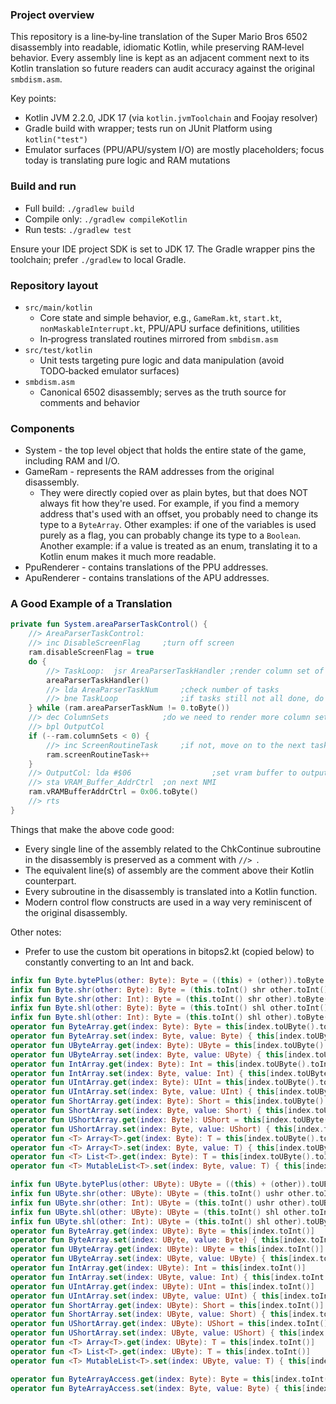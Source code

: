 ### Project overview
This repository is a line‑by‑line translation of the Super Mario Bros 6502 disassembly into readable, idiomatic Kotlin, while preserving RAM‑level behavior. Every assembly line is kept as an adjacent comment next to its Kotlin translation so future readers can audit accuracy against the original `smbdism.asm`.

Key points:
- Kotlin JVM 2.2.0, JDK 17 (via `kotlin.jvmToolchain` and Foojay resolver)
- Gradle build with wrapper; tests run on JUnit Platform using `kotlin("test")`
- Emulator surfaces (PPU/APU/system I/O) are mostly placeholders; focus today is translating pure logic and RAM mutations

### Build and run
- Full build: `./gradlew build`
- Compile only: `./gradlew compileKotlin`
- Run tests: `./gradlew test`

Ensure your IDE project SDK is set to JDK 17. The Gradle wrapper pins the toolchain; prefer `./gradlew` to local Gradle.

### Repository layout
- `src/main/kotlin`
    - Core state and simple behavior, e.g., `GameRam.kt`, `start.kt`, `nonMaskableInterrupt.kt`, PPU/APU surface definitions, utilities
    - In‑progress translated routines mirrored from `smbdism.asm`
- `src/test/kotlin`
    - Unit tests targeting pure logic and data manipulation (avoid TODO‑backed emulator surfaces)
- `smbdism.asm`
    - Canonical 6502 disassembly; serves as the truth source for comments and behavior

### Components

- System - the top level object that holds the entire state of the game, including RAM and I/O.
- GameRam - represents the RAM addresses from the original disassembly.
  - They were directly copied over as plain bytes, but that does NOT always fit how they're used.  For example, if you find a memory address that's used with an offset, you probably need to change its type to a `ByteArray`.  Other examples: if one of the variables is used purely as a flag, you can probably change its type to a `Boolean`.  Another example: if a value is treated as an enum, translating it to a Kotlin enum makes it much more readable.
- PpuRenderer - contains translations of the PPU addresses.
- ApuRenderer - contains translations of the APU addresses.

### A Good Example of a Translation

```kotlin
private fun System.areaParserTaskControl() {
    //> AreaParserTaskControl:
    //> inc DisableScreenFlag     ;turn off screen
    ram.disableScreenFlag = true
    do {
        //> TaskLoop:  jsr AreaParserTaskHandler ;render column set of current area
        areaParserTaskHandler()
        //> lda AreaParserTaskNum     ;check number of tasks
        //> bne TaskLoop              ;if tasks still not all done, do another one
    } while (ram.areaParserTaskNum != 0.toByte())
    //> dec ColumnSets            ;do we need to render more column sets?
    //> bpl OutputCol
    if (--ram.columnSets < 0) {
        //> inc ScreenRoutineTask     ;if not, move on to the next task
        ram.screenRoutineTask++
    }
    //> OutputCol: lda #$06                  ;set vram buffer to output rendered column set
    //> sta VRAM_Buffer_AddrCtrl  ;on next NMI
    ram.vRAMBufferAddrCtrl = 0x06.toByte()
    //> rts
}
```

Things that make the above code good:

- Every single line of the assembly related to the ChkContinue subroutine in the disassembly is preserved as a comment with `//> `.
- The equivalent line(s) of assembly are the comment above their Kotlin counterpart.
- Every subroutine in the disassembly is translated into a Kotlin function.
- Modern control flow constructs are used in a way very reminiscent of the original disassembly.

Other notes:

- Prefer to use the custom bit operations in bitops2.kt (copied below) to constantly converting to an Int and back.

```kotlin
infix fun Byte.bytePlus(other: Byte): Byte = ((this) + (other)).toByte()
infix fun Byte.shr(other: Byte): Byte = (this.toInt() shr other.toInt()).toByte()
infix fun Byte.shr(other: Int): Byte = (this.toInt() shr other).toByte()
infix fun Byte.shl(other: Byte): Byte = (this.toInt() shl other.toInt()).toByte()
infix fun Byte.shl(other: Int): Byte = (this.toInt() shl other).toByte()
operator fun ByteArray.get(index: Byte): Byte = this[index.toUByte().toInt()]
operator fun ByteArray.set(index: Byte, value: Byte) { this[index.toUByte().toInt()] = value }
operator fun UByteArray.get(index: Byte): UByte = this[index.toUByte().toInt()]
operator fun UByteArray.set(index: Byte, value: UByte) { this[index.toUByte().toInt()] = value }
operator fun IntArray.get(index: Byte): Int = this[index.toUByte().toInt()]
operator fun IntArray.set(index: Byte, value: Int) { this[index.toUByte().toInt()] = value }
operator fun UIntArray.get(index: Byte): UInt = this[index.toUByte().toInt()]
operator fun UIntArray.set(index: Byte, value: UInt) { this[index.toUByte().toInt()] = value }
operator fun ShortArray.get(index: Byte): Short = this[index.toUByte().toInt()]
operator fun ShortArray.set(index: Byte, value: Short) { this[index.toUByte().toInt()] = value }
operator fun UShortArray.get(index: Byte): UShort = this[index.toUByte().toInt()]
operator fun UShortArray.set(index: Byte, value: UShort) { this[index.toUByte().toInt()] = value }
operator fun <T> Array<T>.get(index: Byte): T = this[index.toUByte().toInt()]
operator fun <T> Array<T>.set(index: Byte, value: T) { this[index.toUByte().toInt()] = value }
operator fun <T> List<T>.get(index: Byte): T = this[index.toUByte().toInt()]
operator fun <T> MutableList<T>.set(index: Byte, value: T) { this[index.toUByte().toInt()] = value }

infix fun UByte.bytePlus(other: UByte): UByte = ((this) + (other)).toUByte()
infix fun UByte.shr(other: UByte): UByte = (this.toInt() ushr other.toInt()).toUByte()
infix fun UByte.shr(other: Int): UByte = (this.toInt() ushr other).toUByte()
infix fun UByte.shl(other: UByte): UByte = (this.toInt() shl other.toInt()).toUByte()
infix fun UByte.shl(other: Int): UByte = (this.toInt() shl other).toUByte()
operator fun ByteArray.get(index: UByte): Byte = this[index.toInt()]
operator fun ByteArray.set(index: UByte, value: Byte) { this[index.toInt()] = value }
operator fun UByteArray.get(index: UByte): UByte = this[index.toInt()]
operator fun UByteArray.set(index: UByte, value: UByte) { this[index.toInt()] = value }
operator fun IntArray.get(index: UByte): Int = this[index.toInt()]
operator fun IntArray.set(index: UByte, value: Int) { this[index.toInt()] = value }
operator fun UIntArray.get(index: UByte): UInt = this[index.toInt()]
operator fun UIntArray.set(index: UByte, value: UInt) { this[index.toInt()] = value }
operator fun ShortArray.get(index: UByte): Short = this[index.toInt()]
operator fun ShortArray.set(index: UByte, value: Short) { this[index.toInt()] = value }
operator fun UShortArray.get(index: UByte): UShort = this[index.toInt()]
operator fun UShortArray.set(index: UByte, value: UShort) { this[index.toInt()] = value }
operator fun <T> Array<T>.get(index: UByte): T = this[index.toInt()]
operator fun <T> List<T>.get(index: UByte): T = this[index.toInt()]
operator fun <T> MutableList<T>.set(index: UByte, value: T) { this[index.toInt()] = value }

operator fun ByteArrayAccess.get(index: Byte): Byte = this[index.toInt()]
operator fun ByteArrayAccess.set(index: Byte, value: Byte) { this[index.toInt()] = value }
```